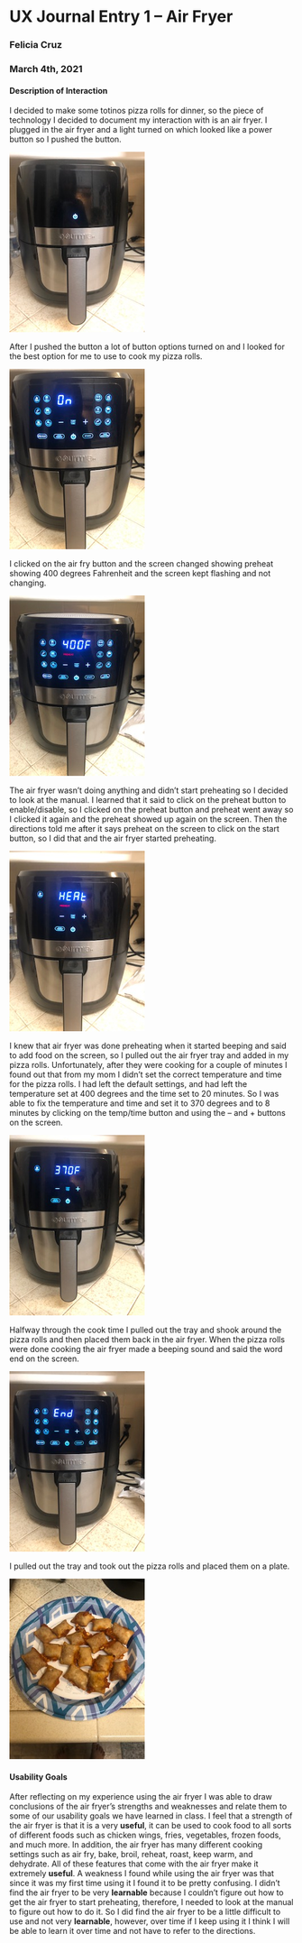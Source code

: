 # UX Journal Entry 1 – Air Fryer

### Felicia Cruz 
### March 4th, 2021


#### Description of Interaction
I decided to make some totinos pizza rolls for dinner, so the piece of technology I decided to document my interaction with is an air fryer. I plugged in the air fryer and a light turned on which looked like a power button so I pushed the button.

![Step 1](step_1.jpg) 

After I pushed the button a lot of button options turned on and I looked for the best option for me to use to cook my pizza rolls. 

![Step 2](step_2.jpg) 

I clicked on the air fry button and the screen changed showing preheat showing 400 degrees Fahrenheit and the screen kept flashing and not changing.

![Step 3](step_3.jpg)

The air fryer wasn’t doing anything and didn’t start preheating so I decided to look at the manual. I learned that it said to click on the preheat button to enable/disable, 
so I clicked on the preheat button and preheat went away so I clicked it again and the preheat showed up again on the screen. Then the directions told me after it says preheat 
on the screen to click on the start button, so I did that and the air fryer started preheating. 

![Step 4](step_4.jpg)

I knew that air fryer was done preheating when it started beeping and said to add food on the screen, so I pulled out the air fryer tray and added in my pizza rolls. Unfortunately, after they were cooking for a couple of minutes I found out that from my mom I didn’t set the correct temperature and time for the pizza rolls. I had left the default settings, and had left the temperature set at 400 degrees and the time set to 20 minutes. So I was able to fix the temperature and time and set it to 370 degrees and to 8 minutes by clicking on the temp/time button and using the – and + buttons on the screen. 

![Step_5](step_5.jpg)

Halfway through the cook time I pulled out the tray and shook around the pizza rolls and then placed them back in the air fryer. When the pizza rolls were done cooking the air fryer made a beeping sound and said the word end on the screen. 

![Step 6](step_6.jpg)

I pulled out the tray and took out the pizza rolls and placed them on a plate.

![Step 7](step_7.jpg)


#### Usability Goals
After reflecting on my experience using the air fryer I was able to draw conclusions of the air fryer’s strengths and weaknesses and relate them to some of our usability goals we have learned in class. I feel that a strength of the air fryer is that it is a very **useful**, it can be used to cook food to all sorts of different foods such as chicken wings, fries, vegetables, frozen foods, and much more. In addition, the air fryer has many different cooking settings such as air fry, bake, broil, reheat, roast, keep warm, and dehydrate. All of these features that come with the air fryer make it extremely **useful**. A weakness I found while using the air fryer was that since it was my first time using it I found it to be pretty confusing. I didn’t find the air fryer to be very **learnable** because I couldn’t figure out how to get the air fryer to start preheating, therefore, I needed to look at the manual to figure out how to do it. So I did find the air fryer to be a little difficult to use and not very **learnable**, however, over time if I keep using it I think I will be able to learn it over time and not have to refer to the directions. 
